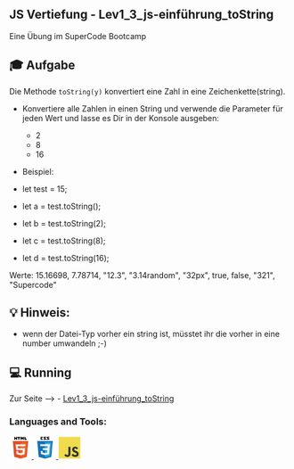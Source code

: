 ## JS Vertiefung - Lev1_3_js-einführung_toString

Eine Übung im SuperCode Bootcamp

## 🎓 Aufgabe

Die Methode `toString(y)` konvertiert eine Zahl in eine
Zeichenkette(string).

- Konvertiere alle Zahlen in einen String und verwende
  die Parameter für jeden Wert und lasse es Dir in der Konsole ausgeben:

  - 2
  - 8
  - 16

- Beispiel:
- let test = 15;
- let a = test.toString();
- let b = test.toString(2);
- let c = test.toString(8);
- let d = test.toString(16);

Werte:
15.16698, 7.78714, "12.3", "3.14random", "32px", true, false, "321", "Supercode"

## 💡 Hinweis:

- wenn der Datei-Typ vorher ein string ist, müsstet ihr die vorher in eine number umwandeln ;-)

## 💻 Running

Zur Seite —> - [Lev1_3_js-einführung_toString](https://mukkez.github.io/Bootcamp/tasks/Day_47/Lev1_3_js-einführung_toString/)

<p align="left">
</p>

<h3 align="left">Languages and Tools:</h3>
<p align="left"> <a href="https://www.w3schools.com/html/" target="_blank" rel="noreferrer"> <img src="https://raw.githubusercontent.com/devicons/devicon/master/icons/html5/html5-original-wordmark.svg" alt="html5" width="40" height="40"/> </a>
<a href="https://www.w3schools.com/css/" target="_blank" rel="noreferrer"> <img src="https://raw.githubusercontent.com/devicons/devicon/master/icons/css3/css3-original-wordmark.svg" alt="css3" width="40" height="40"/> </a> 
<a href="https://www.w3schools.com/css/" target="_blank" rel="noreferrer"> <img src="https://raw.githubusercontent.com/devicons/devicon/master/icons/javascript/javascript-original.svg" alt="css3" width="40" height="40"/> </a> </p>
